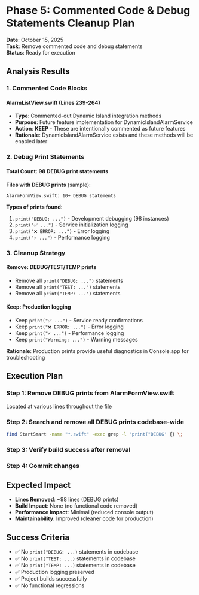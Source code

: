 # Phase 5: Commented Code & Debug Statements Cleanup Plan

**Date**: October 15, 2025  
**Task**: Remove commented code and debug statements  
**Status**: Ready for execution

## Analysis Results

### 1. Commented Code Blocks

#### AlarmListView.swift (Lines 239-264)
- **Type**: Commented-out Dynamic Island integration methods
- **Purpose**: Future feature implementation for DynamicIslandAlarmService
- **Action**: **KEEP** - These are intentionally commented as future features
- **Rationale**: DynamicIslandAlarmService exists and these methods will be enabled later

### 2. Debug Print Statements

#### Total Count: 98 DEBUG print statements

**Files with DEBUG prints** (sample):
```
AlarmFormView.swift: 10+ DEBUG statements
```

**Types of prints found**:
1. `print("DEBUG: ...")` - Development debugging (98 instances)
2. `print("✅ ...")` - Service initialization logging
3. `print("❌ ERROR: ...")` - Error logging
4. `print("⚡ ...")` - Performance logging

### 3. Cleanup Strategy

#### Remove: DEBUG/TEST/TEMP prints
- Remove all `print("DEBUG: ...")` statements
- Remove all `print("TEST: ...")` statements
- Remove all `print("TEMP: ...")` statements

#### Keep: Production logging
- Keep `print("✅ ...")` - Service ready confirmations
- Keep `print("❌ ERROR: ...")` - Error logging
- Keep `print("⚡ ...")` - Performance logging
- Keep `print("Warning: ...")` - Warning messages

**Rationale**: Production prints provide useful diagnostics in Console.app for troubleshooting

## Execution Plan

### Step 1: Remove DEBUG prints from AlarmFormView.swift
Located at various lines throughout the file

### Step 2: Search and remove all DEBUG prints codebase-wide
```bash
find StartSmart -name "*.swift" -exec grep -l 'print("DEBUG' {} \;
```

### Step 3: Verify build success after removal

### Step 4: Commit changes

## Expected Impact

- **Lines Removed**: ~98 lines (DEBUG prints)
- **Build Impact**: None (no functional code removed)
- **Performance Impact**: Minimal (reduced console output)
- **Maintainability**: Improved (cleaner code for production)

## Success Criteria

- ✅ No `print("DEBUG: ...)` statements in codebase
- ✅ No `print("TEST: ...)` statements in codebase
- ✅ No `print("TEMP: ...)` statements in codebase
- ✅ Production logging preserved
- ✅ Project builds successfully
- ✅ No functional regressions

